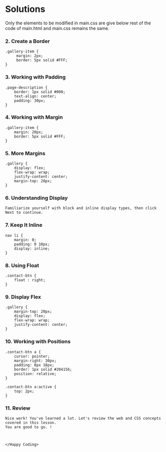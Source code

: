 # Solutions
Only the elements to be modified in main.css are give below rest of the code of main.html and main.css remains the same.

### 2. Create a Border
	
	.gallery-item {
		 margin: 2px;
 		 border: 5px solid #FFF;
	}
	
### 3. Working with Padding
	
	.page-description {
  		border: 1px solid #000;
  		text-align: center;
  		padding: 30px;
	}
	
### 4. Working with Margin
	
	.gallery-item {
  		margin: 20px;
  		border: 5px solid #FFF;
	}
	
### 5. More Margins
	
	.gallery {
  		display: flex;
  		flex-wrap: wrap;
  		justify-content: center;
  		margin-top: 20px;
	}
	
	
### 6. Understanding Display
	
	Familiarize yourself with block and inline display types, then click Next to continue.
	
### 7. Keep It Inline
	
	nav li {
  		margin: 0;
  		padding: 0 10px;
   		display: inline;
	}
		
### 8. Using Float
	
	.contact-btn {
		float : right;
	}
	
### 9. Display Flex
	
	.gallery {
  		margin-top: 20px;
  		display: flex;
  		flex-wrap: wrap;
  		justify-content: center;
	}
	
### 10. Working with Positions

	.contact-btn a {
  		cursor: pointer;
  		margin-right: 30px;
  		padding: 8px 18px;
  		border: 1px solid #204156;
  		position: relative;
	}

	.contact-btn a:active {
		top: 2px;
	}
	
### 11. Review 
	Nice work! You've learned a lot. Let's review the web and CSS concepts covered in this lesson.
	You are good to go. !
	
	

	</Happy Coding>
	
		
		
	
	

